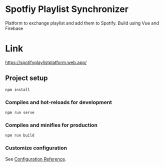 # Spotfiy Playlist Synchronizer
Platform to exchange playlist and add them to Spotify. Build using Vue and Firebase
# Link
https://spotifyplaylistplatform.web.app/

## Project setup
```
npm install
```

### Compiles and hot-reloads for development
```
npm run serve
```

### Compiles and minifies for production
```
npm run build
```

### Customize configuration
See [Configuration Reference](https://cli.vuejs.org/config/).
